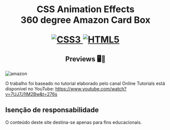 <h1 align="center">
    <strong>CSS Animation Effects</strong>
    <br>360 degree Amazon Card Box<br/>
   
[![CSS3](https://img.shields.io/badge/-css3-%231572B6.svg?style=for-the-badge&labelColor=black&logo=css3&logoColor=white) ![HTML5](https://img.shields.io/badge/-html5-%23E34F26.svg?style=for-the-badge&labelColor=black&logo=html5&logoColor=white)](#) 

<h2 align="center">Previews 🖥️📱</h2>
    
   ![amazon](https://user-images.githubusercontent.com/61275275/149861553-5acd7a99-cec7-4e91-86f5-f05479050644.gif)


O trabalho foi baseado no tutorial elaborado pelo canal Online Tutorials está disponível no YouTube:
https://www.youtube.com/watch?v=7UJ7J1lM2Bw&t=276s

 

## Isenção de responsabilidade

O conteúdo deste site destina-se apenas para fins educacionais.










